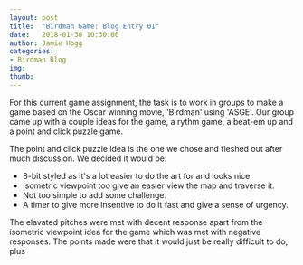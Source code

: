 ```yaml
---
layout: post
title:  "Birdman Game: Blog Entry 01"
date:   2018-01-30 10:30:00
author: Jamie Hogg
categories: 
- Birdman Blog
img: 
thumb: 
---
```


For this current game assignment, the task is to work in groups to make a game based on the Oscar winning movie, 'Birdman' using 'ASGE'.
Our group came up with a couple ideas for the game, a rythm game, a beat-em up and a point and click puzzle game.

The point and click puzzle idea is the one we chose and fleshed out after much discussion. We decided it would be:
- 8-bit styled as it's a lot easier to do the art for and looks nice.
- Isometric viewpoint too give an easier view the map and traverse it.
- Not too simple to add some challenge.
- A timer to give more insentive to do it fast and give a sense of urgency.

The elavated pitches were met with decent response apart from the isometric viewpoint idea for the game which was met with negative responses. The points made were that it would just be really difficult to do, plus 
